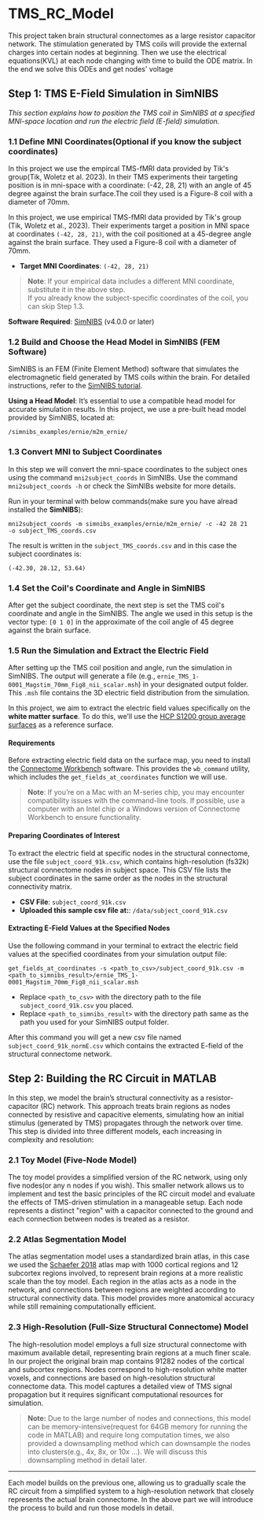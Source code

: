 # TMS_RC_Model
This project taken brain structural connectomes as a large resistor capacitor network. The stimulation generated by TMS coils will provide the external charges into certain nodes at beginning. Then we use the electrical equations(KVL) at each node changing with time to build the ODE matrix. In the end we solve this ODEs and get nodes' voltage 



## Step 1: TMS E-Field Simulation in SimNIBS

*This section explains how to position the TMS coil in SimNIBS at a specified MNI-space location and run the electric field (E-field) simulation.*

### 1.1 Define MNI Coordinates(Optional if you know the subject coordinates)
In this project we use the empircal TMS-fMRI data provided by Tik's group(Tik, Woletz et al. 2023). 
In their TMS experiments their targeting position is in mni-space with a coordinate: (-42, 28, 21) with an angle of 45 degree against the brain surface.The coil they used is a Figure-8 coil with a diameter of 70mm.


In this project, we use empirical TMS-fMRI data provided by Tik's group (Tik, Woletz et al., 2023). Their experiments target a position in MNI space at coordinates `(-42, 28, 21)`, with the coil positioned at a 45-degree angle against the brain surface. They used a Figure-8 coil with a diameter of 70mm.

- **Target MNI Coordinates**: `(-42, 28, 21)`

> **Note**: If your empirical data includes a different MNI coordinate, substitute it in the above step.  
> If you already know the subject-specific coordinates of the coil, you can skip Step 1.3.

**Software Required**: [SimNIBS](https://simnibs.github.io/simnibs/) (v4.0.0 or later)

### 1.2 Build and Choose the Head Model in SimNIBS (FEM Software)

SimNIBS is an FEM (Finite Element Method) software that simulates the electromagnetic field generated by TMS coils within the brain. For detailed instructions, refer to the [SimNIBS tutorial](https://simnibs.github.io/simnibs/build/html/tutorial/tutorial.html).

**Using a Head Model**: It’s essential to use a compatible head model for accurate simulation results. In this project, we use a pre-built head model provided by SimNIBS, located at:

```shell
/simnibs_examples/ernie/m2m_ernie/
```


### 1.3 Convert MNI to Subject Coordinates
In this step we will convert the mni-space coordinates to the subject ones using the command `mni2subject_coords` in SimNIBs. Use the command `mni2subject_coords -h` or check the SimNIBs website for more details.

Run in your terminal with below commands(make sure you have alread installed the **SimNIBS**):
```shell
mni2subject_coords -m simnibs_examples/ernie/m2m_ernie/ -c -42 28 21  -o subject_TMS_coords.csv
```

The result is written in the `subject_TMS_coords.csv` and in this case the subject coordinates is:  
```shell
(-42.30, 28.12, 53.64)
```


### 1.4 Set the Coil's Coordinate and Angle in SimNIBS
After get the subject coordinate, the next step is set the TMS coil's coordinate and angle in the SimNIBS. The angle we used in this setup is the vector type: `[0 1 0]` in the approximate of the coil angle of 45 degree against the brain surface.


### 1.5 Run the Simulation and Extract the Electric Field

After setting up the TMS coil position and angle, run the simulation in SimNIBS. The output will generate a file (e.g., `ernie_TMS_1-0001_Magstim_70mm_Fig8_nii_scalar.msh`) in your designated output folder. This `.msh` file contains the 3D electric field distribution from the simulation.

In this project, we aim to extract the electric field values specifically on the **white matter surface**. To do this, we’ll use the [HCP S1200 group average surfaces](https://www.humanconnectome.org/study/hcp-young-adult/article/s1200-group-average-data-r...) as a reference surface.

#### Requirements

Before extracting electric field data on the surface map, you need to install the [Connectome Workbench](https://www.humanconnectome.org/software/get-connectome-workbench) software. This provides the `wb_command` utility, which includes the `get_fields_at_coordinates` function we will use.

> **Note**: If you’re on a Mac with an M-series chip, you may encounter compatibility issues with the command-line tools. If possible, use a computer with an Intel chip or a Windows version of Connectome Workbench to ensure functionality.

#### Preparing Coordinates of Interest

To extract the electric field at specific nodes in the structural connectome, use the file `subject_coord_91k.csv`, which contains high-resolution (fs32k) structural connectome nodes in subject space. This CSV file lists the subject coordinates in the same order as the nodes in the structural connectivity matrix.

- **CSV File**: `subject_coord_91k.csv`
- **Uploaded this sample csv file at:**: `/data/subject_coord_91k.csv`

#### Extracting E-Field Values at the Specified Nodes

Use the following command in your terminal to extract the electric field values at the specified coordinates from your simulation output file:

```shell
get_fields_at_coordinates -s <path_to_csv>/subject_coord_91k.csv -m <path_to_simnibs_result>/ernie_TMS_1-0001_Magstim_70mm_Fig8_nii_scalar.msh
```

- Replace `<path_to_csv>` with the directory path to the file `subject_coord_91k.csv` you placed.
- Replace `<path_to_simnibs_result>` with the directory path same as the path you used for your SimNIBS output folder.

After this command you will get a new csv file named `subject_coord_91k_normE.csv` which contains the extracted E-field of the structural connectome network.



## Step 2: Building the RC Circuit in MATLAB

In this step, we model the brain’s structural connectivity as a resistor-capacitor (RC) network. This approach treats brain regions as nodes connected by resistive and capacitive elements, simulating how an initial stimulus (generated by TMS) propagates through the network over time. This step is divided into three different models, each increasing in complexity and resolution:

### 2.1 Toy Model (Five-Node Model)

The toy model provides a simplified version of the RC network, using only five nodes(or any n nodes if you wish). This smaller network allows us to implement and test the basic principles of the RC circuit model and evaluate the effects of TMS-driven stimulation in a manageable setup. Each node represents a distinct "region" with a capacitor connected to the ground and each connection between nodes is treated as a resistor.

### 2.2 Atlas Segmentation Model

The atlas segmentation model uses a standardized brain atlas, in this case we used the [Schaefer 2018](https://github.com/ThomasYeoLab/CBIG/tree/v0.14.3-Update_Yeo2011_Schaefer2018_labelname/stable_projects/brain_parcellation/Schaefer2018_LocalGlobal/Parcellations) atlas map with 1000 cortical regions and 12 subcortex regions involved, to represent brain regions at a more realistic scale than the toy model. Each region in the atlas acts as a node in the network, and connections between regions are weighted according to structural connectivity data. This model provides more anatomical accuracy while still remaining computationally efficient.

### 2.3 High-Resolution (Full-Size Structural Connectome) Model

The high-resolution model employs a full size structural connectome with maximum available detail, representing brain regions at a much finer scale. In our project the original brain map contains 91282 nodes of the cortical and subcortex regions.  Nodes correspond to high-resolution white matter voxels, and connections are based on high-resolution structural connectome data. This model captures a detailed view of TMS signal propagation but it requires significant computational resources for simulation.
> **Note:** Due to the large number of nodes and connections, this model can be memory-intensive(request for 64GB memory for running the code in MATLAB) and require long computation times, we also provided a downsampling method which can downsample the nodes into clusters(e.g., 4x, 8x, or 10x ...). We will discuss this downsampling method in detail later.
---

Each model builds on the previous one, allowing us to gradually scale the RC circuit from a simplified system to a high-resolution network that closely represents the actual brain connectome. In the above part we will introduce the process to build and run those models in detail.



